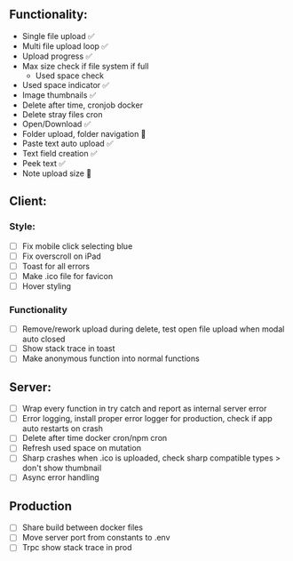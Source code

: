 ## Functionality:

- Single file upload ✅
- Multi file upload loop ✅
- Upload progress ✅
- Max size check if file system if full
  - Used space check
- Used space indicator ✅
- Image thumbnails ✅
- Delete after time, cronjob docker
- Delete stray files cron
- Open/Download ✅
- Folder upload, folder navigation 🤔
- Paste text auto upload ✅
- Text field creation ✅
- Peek text ✅
- Note upload size 🤔

## Client:

### Style:

- [ ] Fix mobile click selecting blue
- [ ] Fix overscroll on iPad
- [ ] Toast for all errors
- [ ] Make .ico file for favicon
- [ ] Hover styling

### Functionality

- [ ] Remove/rework upload during delete, test open file upload when modal auto closed
- [ ] Show stack trace in toast
- [ ] Make anonymous function into normal functions

## Server:

- [ ] Wrap every function in try catch and report as internal server error
- [ ] Error logging, install proper error logger for production, check if app auto restarts on crash
- [ ] Delete after time docker cron/npm cron
- [ ] Refresh used space on mutation
- [ ] Sharp crashes when .ico is uploaded, check sharp compatible types > don't show thumbnail
- [ ] Async error handling

## Production

- [ ] Share build between docker files
- [ ] Move server port from constants to .env
- [ ] Trpc show stack trace in prod
